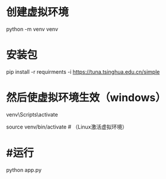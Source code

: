 # 创建虚拟环境
python -m venv venv

# 安装包

pip install -r requirments -i https://tuna.tsinghua.edu.cn/simple

# 然后使虚拟环境生效（windows）
venv\Scripts\activate

source venv/bin/activate  # （Linux激活虚拟环境）

# #运行

python app.py